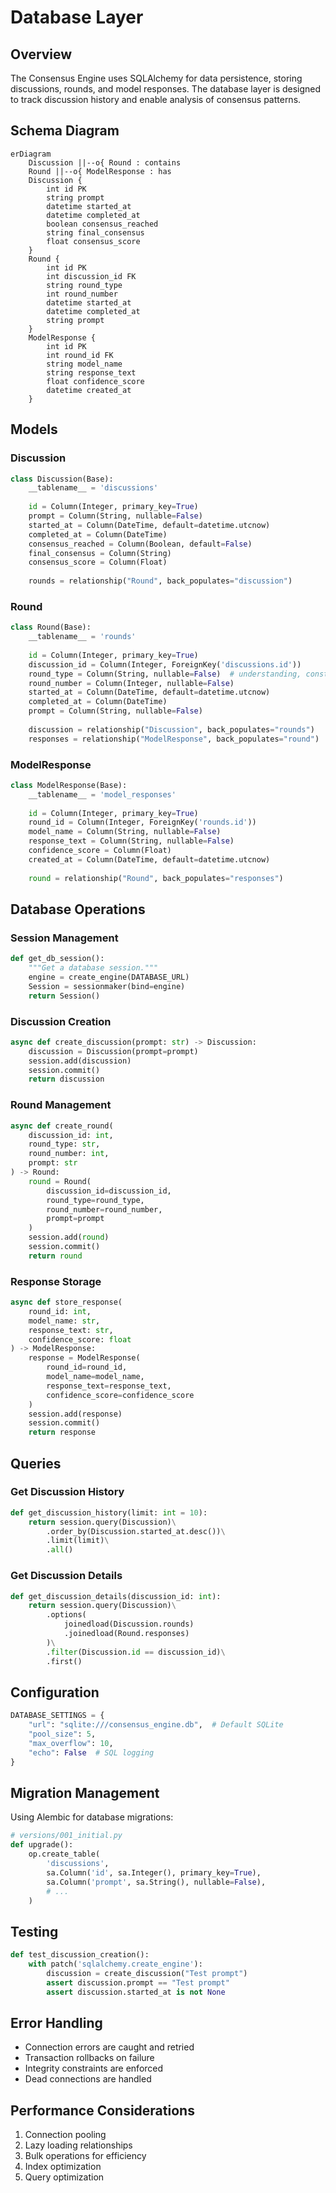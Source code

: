 # Database Layer

## Overview
The Consensus Engine uses SQLAlchemy for data persistence, storing discussions, rounds, and model responses. The database layer is designed to track discussion history and enable analysis of consensus patterns.

## Schema Diagram

```mermaid
erDiagram
    Discussion ||--o{ Round : contains
    Round ||--o{ ModelResponse : has
    Discussion {
        int id PK
        string prompt
        datetime started_at
        datetime completed_at
        boolean consensus_reached
        string final_consensus
        float consensus_score
    }
    Round {
        int id PK
        int discussion_id FK
        string round_type
        int round_number
        datetime started_at
        datetime completed_at
        string prompt
    }
    ModelResponse {
        int id PK
        int round_id FK
        string model_name
        string response_text
        float confidence_score
        datetime created_at
    }
```

## Models

### Discussion
```python
class Discussion(Base):
    __tablename__ = 'discussions'
    
    id = Column(Integer, primary_key=True)
    prompt = Column(String, nullable=False)
    started_at = Column(DateTime, default=datetime.utcnow)
    completed_at = Column(DateTime)
    consensus_reached = Column(Boolean, default=False)
    final_consensus = Column(String)
    consensus_score = Column(Float)
    
    rounds = relationship("Round", back_populates="discussion")
```

### Round
```python
class Round(Base):
    __tablename__ = 'rounds'
    
    id = Column(Integer, primary_key=True)
    discussion_id = Column(Integer, ForeignKey('discussions.id'))
    round_type = Column(String, nullable=False)  # understanding, constraints, position
    round_number = Column(Integer, nullable=False)
    started_at = Column(DateTime, default=datetime.utcnow)
    completed_at = Column(DateTime)
    prompt = Column(String, nullable=False)
    
    discussion = relationship("Discussion", back_populates="rounds")
    responses = relationship("ModelResponse", back_populates="round")
```

### ModelResponse
```python
class ModelResponse(Base):
    __tablename__ = 'model_responses'
    
    id = Column(Integer, primary_key=True)
    round_id = Column(Integer, ForeignKey('rounds.id'))
    model_name = Column(String, nullable=False)
    response_text = Column(String, nullable=False)
    confidence_score = Column(Float)
    created_at = Column(DateTime, default=datetime.utcnow)
    
    round = relationship("Round", back_populates="responses")
```

## Database Operations

### Session Management
```python
def get_db_session():
    """Get a database session."""
    engine = create_engine(DATABASE_URL)
    Session = sessionmaker(bind=engine)
    return Session()
```

### Discussion Creation
```python
async def create_discussion(prompt: str) -> Discussion:
    discussion = Discussion(prompt=prompt)
    session.add(discussion)
    session.commit()
    return discussion
```

### Round Management
```python
async def create_round(
    discussion_id: int,
    round_type: str,
    round_number: int,
    prompt: str
) -> Round:
    round = Round(
        discussion_id=discussion_id,
        round_type=round_type,
        round_number=round_number,
        prompt=prompt
    )
    session.add(round)
    session.commit()
    return round
```

### Response Storage
```python
async def store_response(
    round_id: int,
    model_name: str,
    response_text: str,
    confidence_score: float
) -> ModelResponse:
    response = ModelResponse(
        round_id=round_id,
        model_name=model_name,
        response_text=response_text,
        confidence_score=confidence_score
    )
    session.add(response)
    session.commit()
    return response
```

## Queries

### Get Discussion History
```python
def get_discussion_history(limit: int = 10):
    return session.query(Discussion)\
        .order_by(Discussion.started_at.desc())\
        .limit(limit)\
        .all()
```

### Get Discussion Details
```python
def get_discussion_details(discussion_id: int):
    return session.query(Discussion)\
        .options(
            joinedload(Discussion.rounds)
            .joinedload(Round.responses)
        )\
        .filter(Discussion.id == discussion_id)\
        .first()
```

## Configuration
```python
DATABASE_SETTINGS = {
    "url": "sqlite:///consensus_engine.db",  # Default SQLite
    "pool_size": 5,
    "max_overflow": 10,
    "echo": False  # SQL logging
}
```

## Migration Management
Using Alembic for database migrations:
```python
# versions/001_initial.py
def upgrade():
    op.create_table(
        'discussions',
        sa.Column('id', sa.Integer(), primary_key=True),
        sa.Column('prompt', sa.String(), nullable=False),
        # ...
    )
```

## Testing
```python
def test_discussion_creation():
    with patch('sqlalchemy.create_engine'):
        discussion = create_discussion("Test prompt")
        assert discussion.prompt == "Test prompt"
        assert discussion.started_at is not None
```

## Error Handling
- Connection errors are caught and retried
- Transaction rollbacks on failure
- Integrity constraints are enforced
- Dead connections are handled

## Performance Considerations
1. Connection pooling
2. Lazy loading relationships
3. Bulk operations for efficiency
4. Index optimization
5. Query optimization 